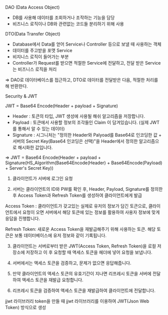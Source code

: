 <!-- https://lazymankook.tistory.com/30 -->
DAO (Data Access Object) 
- DB를 사용해 데이터를 조회하거나 조작하는 기능을 담당
- 비즈니스 로직이나 DB와 관련없는 코드들 분리하기 위해 사용 

DTO(Data Transfer Object) 
- Database에서 Data를 얻어 Service나 Controller 등으로 보낼 때 사용하는 객체 
- 데이터를 주고받을 포맷
Service 
- 비지니스 로직이 들어가는 부분
- Controller가 Request를 받으면 적절한 Service에 전달하고, 전달 받은 Service는 비즈니스 로직을 처리

=> DAO로 데이터베이스를 접근하고, DTO로 데이터를 전달받은 다음, 적절한 처리를 해 반환한다. 

<!-- https://velog.io/@limsubin/Spring-Security-JWT-%EC%9D%84-%EA%B5%AC%ED%98%84%ED%95%B4%EB%B3%B4%EC%9E%90 -->

<!-- https://rlaehddnd0422.tistory.com/135 -->

<!-- https://velog.io/@yaaloo/Spring-Security-JWT -->

Security & JWT

JWT = Base64 Encode(Header + payload + Signature)
- Header : 토큰의 타입, JWT 생성에 사용될 해쉬 알고리즘을 저장합니다.
- Payload : 토큰에서 사용할 정보의 조각들인 Claim 이 담겨있습니다. (실제 JWT 를 통해서 알 수 있는 데이터)
- Signature : 시그니처는 "정의한 Header와 Palyoad를 Base64로 인코딩한 값 + 서버의 Secret Key(Base64 인코딩은 선택)"을 Header에서 정의한 알고리즘으로 해시화한 값입니다.

=>  JWT = Base64 Encode(Header + payload + Signature(HS_Algorithm(Base64Encode(Header) + Base64Encode(Payload) + Server's Secret Key))

 
1. 클라이언트가 서버에 로그인 요청

 
2. 서버는 클라이언트의 ID와 PW를 확인 후, Header, Payload, Signature를 정의한 후 Access Token과 Refresh Token를 생성하여 클라이언트에게 발급

Access Token : 클라이언트가 갖고있는 실제로 유저의 정보가 담긴 토큰으로, 클라이언트에서 요청이 오면 서버에서 해당 토큰에 있는 정보를 활용하여 사용자 정보에 맞게 응답을 진행합니다.

Refresh Token: 새로운 Access Token을 재발급해주기 위해 사용하는 토큰. 해당 토큰은 보통 데이터베이스에 유저 정보와 같이 기록됩니다.
 

3. 클라이언트는 서버로부터 받은 JWT(Access Token, Refresh Token)을 로컬 저장소에 저장하고 이 후 요청할 때 액세스 토큰을 헤더에 넣어 요청을 보냅니다.

4. 서버에서는 액세스 토큰을 검증하고, 문제가 없으면 응답해줍니다.

5. 만약 클라이언트의 액세스 토큰의 유효기간이 지나면 리프레시 토큰을 서버에 전달하여 액세스 토큰을 재발급 요청합니다.

6. 리프레시 토큰을 검증하여 액세스 토큰을 재발급하여 클라이언트에 전달합니다.

jjwt 라이브러리
token을 만들 때 jjwt 라이브러리를 이용하여 JWT(Json Web Token) 방식으로 생성